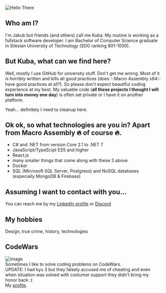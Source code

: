 ![Hello There](https://media4.giphy.com/media/Nx0rz3jtxtEre/giphy.gif)

## Who am I?

I'm Jakub but friends (and others) call me Kuba. My routine is working as a fullstack software developer. I am Bachelor of Computer Science graduate in Silesian University of Technology (SDG ranking 801-1000).

## But Kuba, what can we find here?
Well, mostly I use GitHub for university stuff. Don't get me wrong. Most of it is horribly written and kills all good practices (does ✨Macro Assembly x64✨ have good practices at all?). So please don't expect beautiful coding experience at my best. My valuable code (**all these projects I thought I will turn into money one day**) is often set private or I have it on another platform.

Yeah... definitely I need to cleanup here.

## Ok ok, so what technologies are you in? Apart from Macro Assembly 🔥 of course 🔥.
- C# and .NET from version Core 2.1 to .NET 7
- JavaScript/TypeScipt ES5 and higher
- React.js
- many smaller things that come along with these 3 above
- Docker
- SQL (Microsoft SQL Server, Postgress) and NoSQL databases (especially MongoDB & Firebase)

## Assuming I want to contact with you...
You can reach me by my [LinkedIn profile](https://www.linkedin.com/in/jakub-porebski/) or [Discord](https://www.discordapp.com/users/no_elo#0241)

## My hobbies
Design, true crime, history, technologies

## CodeWars
![image](https://www.codewars.com/users/Hoodster/badges/large)<br>
Sometimes I like to solve coding problems on CodeWars. 
<br>
UPDATE: I had kyu 3 but they falsely accused me of cheating and even when situation was solved with costumer support they didn't bring my honor back :(
<br>
My [profile](https://www.codewars.com/users/Hoodster/stats).


